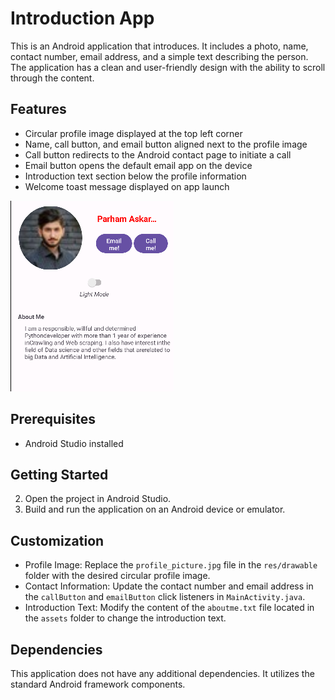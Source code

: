 
# Introduction App

This is an Android application that introduces. It includes a photo, name, contact number, email address, and a simple text describing the person. The application has a clean and user-friendly design with the ability to scroll through the content.

## Features

- Circular profile image displayed at the top left corner
- Name, call button, and email button aligned next to the profile image
- Call button redirects to the Android contact page to initiate a call
- Email button opens the default email app on the device
- Introduction text section below the profile information
- Welcome toast message displayed on app launch

![Overview Picture](READMEIMAGE.png)


## Prerequisites

- Android Studio installed

## Getting Started

2. Open the project in Android Studio.
3. Build and run the application on an Android device or emulator.

## Customization

- Profile Image: Replace the `profile_picture.jpg` file in the `res/drawable` folder with the desired circular profile image.
- Contact Information: Update the contact number and email address in the `callButton` and `emailButton` click listeners in `MainActivity.java`.
- Introduction Text: Modify the content of the `aboutme.txt` file located in the `assets` folder to change the introduction text.

## Dependencies

This application does not have any additional dependencies. It utilizes the standard Android framework components.


